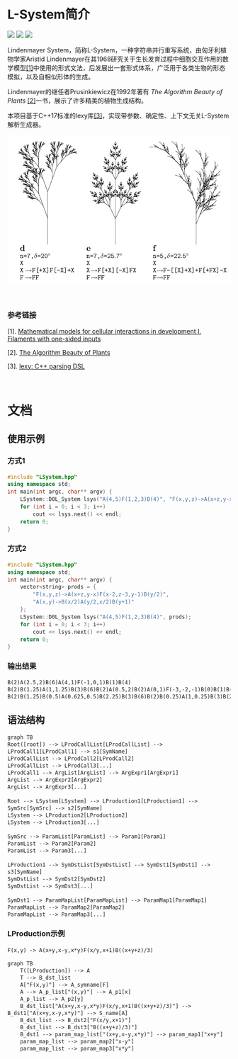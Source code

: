 # L-System简介

![](https://img.shields.io/badge/IDE-Visual%20Studio%20Code-blue) ![](https://img.shields.io/badge/Language-C++-yellow) ![](https://img.shields.io/github/license/1309896340/L-System.svg)

Lindenmayer System，简称L-System，一种字符串并行重写系统，由匈牙利植物学家Aristid Lindenmayer在其1968研究关于生长发育过程中细胞交互作用的数学模型[[1]](#参考链接)中使用的形式文法，后发展出一套形式体系，广泛用于各类生物的形态模拟，以及自相似形体的生成。

Lindenmayer的继任者Prusinkiewicz在1992年著有 _The Algorithm Beauty of Plants_ [[2]](#参考链接)一书，展示了许多精美的植物生成结构。

本项目基于C++17标准的lexy库[[3]](#参考链接)，实现带参数、确定性、上下文无关L-System解析生成器。

![LSystemExample](/assets/images/LSystemExample.png)

<br/>

### 参考链接
[1]. [Mathematical models for cellular interactions in development I. Filaments with one-sided inputs](https://doi.org/10.1016/0022-5193(68)90079-9)

[2]. [The Algorithm Beauty of Plants](http://algorithmicbotany.org/papers/abop/abop.pdf)

[3]. [lexy: C++ parsing DSL](https://lexy.foonathan.net/)


<br/>


# 文档

## 使用示例

### 方式1

```c++
#include "LSystem.hpp"
using namespace std;
int main(int argc, char** argv) {
    LSystem::D0L_System lsys("A(4,5)F(1,2,3)B(4)", "F(x,y,z)->A(x+z,y-x)F(x-2,z-3,y-1)B(y/2)\nA(x,y)->B(x/2)A(y/2,x/2)B(y+1)");
    for (int i = 0; i < 3; i++)
        cout << lsys.next() << endl;
    return 0;
}
```

### 方式2

```c++
#include "LSystem.hpp"
using namespace std;
int main(int argc, char** argv) {
    vector<string> prods = {
        "F(x,y,z)->A(x+z,y-x)F(x-2,z-3,y-1)B(y/2)",
        "A(x,y)->B(x/2)A(y/2,x/2)B(y+1)"
    };
    LSystem::D0L_System lsys("A(4,5)F(1,2,3)B(4)", prods);
    for (int i = 0; i < 3; i++)
        cout << lsys.next() << endl;
    return 0;
}
```

### 输出结果

```shell
B(2)A(2.5,2)B(6)A(4,1)F(-1,0,1)B(1)B(4)
B(2)B(1.25)A(1,1.25)B(3)B(6)B(2)A(0.5,2)B(2)A(0,1)F(-3,-2,-1)B(0)B(1)B(4)
B(2)B(1.25)B(0.5)A(0.625,0.5)B(2.25)B(3)B(6)B(2)B(0.25)A(1,0.25)B(3)B(2)B(0)A(0.5,0)B(2)A(-4,1)F(-5,-4,-3)B(-1)B(0)B(1)B(4)
```

## 语法结构

```mermaid
graph TB
Root([root]) --> LProdCallList[LProdCallList] --> LProdCall1[LProdCall1] --> s1[SymName]
LProdCallList --> LProdCall2[LProdCall2]
LProdCallList --> LProdCall3[...]
LProdCall1 --> ArgList[ArgList] --> ArgExpr1[ArgExpr1]
ArgList --> ArgExpr2[ArgExpr2]
ArgList --> ArgExpr3[...]

Root --> LSystem[LSystem] --> LProduction1[LProduction1] --> SymSrc[SymSrc] --> s2[SymName]
LSystem --> LProduction2[LProduction2]
LSystem --> LProduction3[...]

SymSrc --> ParamList[ParamList] --> Param1[Param1]
ParamList --> Param2[Param2]
ParamList --> Param3[...]

LProduction1 --> SymDstList[SymDstList] --> SymDst1[SymDst1] --> s3[SymName]
SymDstList --> SymDst2[SymDst2]
SymDstList --> SymDst3[...]

SymDst1 --> ParamMapList[ParamMapList] --> ParamMap1[ParamMap1]
ParamMapList --> ParamMap2[ParamMap2]
ParamMapList --> ParamMap3[...]
```

### LProduction示例

`F(x,y) -> A(x+y,x-y,x*y)F(x/y,x+1)B((x+y+z)/3)`

```mermaid
graph TB
    T([LProduction]) --> A
    T --> B_dst_list
    A["F(x,y)"] --> A_symname[F]
    A --> A_p_list["(x,y)"] --> A_p1[x]
    A_p_list --> A_p2[y]
    B_dst_list["A(x+y,x-y,x*y)F(x/y,x+1)B((x+y+z)/3)"] --> B_dst1["A(x+y,x-y,x*y)"] --> S_name[A]
    B_dst_list --> B_dst2["F(x/y,x+1)"]
    B_dst_list --> B_dst3["B((x+y+z)/3)"]
    B_dst1 --> param_map_list["(x+y,x-y,x*y)"] --> param_map1["x+y"]
    param_map_list --> param_map2["x-y"]
    param_map_list --> param_map3["x*y"]
```
